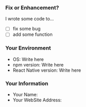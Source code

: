 ### Fix or Enhancement?
I wrote some code to...
- [ ]  fix some bug
- [ ]  add some function

### Your Environment
- OS: Write here
- npm version: Write here
- React Native version: Write here

### Your Information
- Your Name:
- Your WebSite Address:
